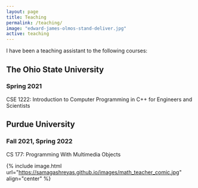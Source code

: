 ```yaml
---
layout: page
title: Teaching
permalink: /teaching/
image: "edward-james-olmos-stand-deliver.jpg"
active: teaching
---
```



I have been a teaching assistant to the following courses:

## The Ohio State University

### Spring 2021
CSE 1222: Introduction to Computer Programming in C++ for Engineers and Scientists

## Purdue University

### Fall 2021, Spring 2022
CS 177: Programming With Multimedia Objects

{% include image.html url="https://samagashreyas.github.io/images/math_teacher_comic.jpg" align="center" %}